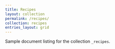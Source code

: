 ```yaml
---
title: Recipes
layout: collection
permalink: /recipes/
collection: recipes
entries_layout: grid
---
```


Sample document listing for the collection `_recipes`.
